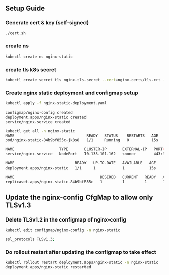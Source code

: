 ## Setup Guide

### Generate cert & key (self-signed)

```bash
./cert.sh
```
### create ns

```bash
kubectl create ns nginx-static
```
### create tls k8s secret

```bash
kubectl create secret tls nginx-tls-secret --cert=nginx-certs/tls.crt --key=nginx-certs/tls.key -n nginx-static
```
### Create nginx static deployment and configmap setup 

```bash
kubectl apply -f nginx-static-deployment.yaml 

configmap/nginx-config created
deployment.apps/nginx-static created
service/nginx-service created
```

```bash
kubectl get all -n nginx-static
NAME                                READY   STATUS    RESTARTS   AGE
pod/nginx-static-84b9bf855c-jk8s8   1/1     Running   0          15s

NAME                    TYPE       CLUSTER-IP       EXTERNAL-IP   PORT(S)         AGE
service/nginx-service   NodePort   10.133.101.162   <none>        443:31337/TCP   15s

NAME                           READY   UP-TO-DATE   AVAILABLE   AGE
deployment.apps/nginx-static   1/1     1            1           15s

NAME                                      DESIRED   CURRENT   READY   AGE
replicaset.apps/nginx-static-84b9bf855c   1         1         1       15s
```

## Update the nginx-config CfgMap to allow only TLSv1.3 

### Delete TLSv1.2 in the configmap of nginx-config
```bash
kubectl edit configmap/nginx-config -n nginx-static

ssl_protocols TLSv1.3;

```

### Do rollout restart after updating the configmap to take effect
```bash
kubectl rollout restart deployment.apps/nginx-static -n nginx-static
deployment.apps/nginx-static restarted
```
